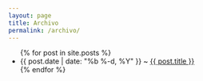 ```yaml
---
layout: page
title: Archivo
permalink: /archivo/
---
```

 
<ul class="post-list">
    {% for post in site.posts %}
      <li>  <span class="post-meta">{{ post.date | date: "%b %-d, %Y" }} ~</span> 
          <a class="post-link" href="{{ post.url | prepend: site.baseurl }}"> {{ post.title }}</a>
      </li>
    {% endfor %}
</ul>
